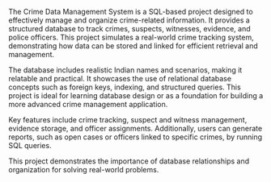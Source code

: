 The Crime Data Management System is a SQL-based project designed to effectively manage and organize crime-related information. It provides a structured database to track crimes, suspects, witnesses, evidence, and police officers. This project simulates a real-world crime tracking system, demonstrating how data can be stored and linked for efficient retrieval and management.  

The database includes realistic Indian names and scenarios, making it relatable and practical. It showcases the use of relational database concepts such as foreign keys, indexing, and structured queries. This project is ideal for learning database design or as a foundation for building a more advanced crime management application.  

Key features include crime tracking, suspect and witness management, evidence storage, and officer assignments. Additionally, users can generate reports, such as open cases or officers linked to specific crimes, by running SQL queries.  

This project demonstrates the importance of database relationships and organization for solving real-world problems.
